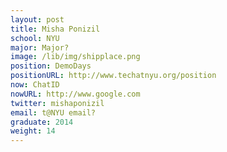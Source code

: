 ```yaml
---
layout: post
title: Misha Ponizil
school: NYU
major: Major?
image: /lib/img/shipplace.png
position: DemoDays
positionURL: http://www.techatnyu.org/position
now: ChatID
nowURL: http://www.google.com
twitter: mishaponizil
email: t@NYU email?
graduate: 2014
weight: 14
---
```

